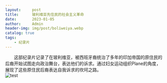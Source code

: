 ```yaml
---
layout:     post
title:      玻利维亚先住民的社会主义革命
date:       2023-01-05
author:     Admin
header-img: img/post/boliweiya.webp
catalog: true
tags:
    - 纪录片
---
```

&emsp;&emsp;这部纪录片记录了在玻利维亚，被西班牙裔统治了多年的印加帝国的原住民的后裔开始试图走向政治舞台，表达他们的诉求。通过妇女运动组织Plane的角度，展现了这些原住民后裔表达自我诉求的坎坷之路。
<br>
![test](https://img.locyoo.com/1051602.jpg)